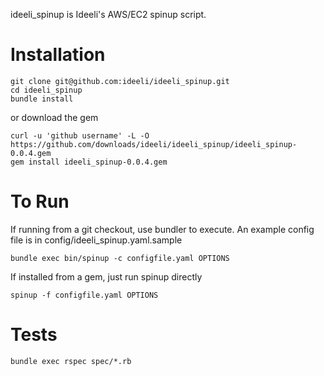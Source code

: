 ideeli_spinup is Ideeli's AWS/EC2 spinup script.

Installation 
============

```
git clone git@github.com:ideeli/ideeli_spinup.git
cd ideeli_spinup
bundle install
```

or download the gem
```
curl -u 'github username' -L -O https://github.com/downloads/ideeli/ideeli_spinup/ideeli_spinup-0.0.4.gem
gem install ideeli_spinup-0.0.4.gem
```

To Run
======

If running from a git checkout, use bundler to execute. An example config file is in config/ideeli_spinup.yaml.sample

```
bundle exec bin/spinup -c configfile.yaml OPTIONS
```

If installed from a gem, just run spinup directly
```
spinup -f configfile.yaml OPTIONS
```

Tests
=====

```
bundle exec rspec spec/*.rb
```



